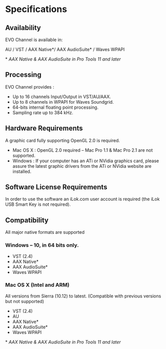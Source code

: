 # Specifications

## Availability

EVO Channel is available in:

AU / VST / AAX Native*/ AAX AudioSuite* / Waves WPAPI

\* _AAX Native & AAX AudioSuite in Pro Tools 11 and later_

## Processing

EVO Channel provides :


- Up to 16 channels Input/Output in VST/AU/AAX.
- Up to 8 channels in WPAPI for Waves Soundgrid.
- 64-bits internal floating point processing.
- Sampling rate up to 384 kHz.

## Hardware Requirements

A graphic card fully supporting OpenGL 2.0 is required.


- Mac OS X : OpenGL 2.0 required – Mac Pro 1.1 & Mac Pro 2.1 are not supported.
- Windows : If your computer has an ATi or NVidia graphics card, please assure the latest graphic drivers
from the ATi or NVidia website are installed.

## Software License Requirements

In order to use the software an iLok.com user account is required (the iLok USB Smart Key is not required).

## Compatibility

All major native formats are supported

### Windows – 10, in 64 bits only.
- VST (2.4)
- AAX Native*
- AAX AudioSuite*
- Waves WPAPI

### Mac OS X (Intel and ARM) 
All versions from Sierra (10.12) to latest. (Compatible with previous versions but not supported)

- VST (2.4)
- AU
- AAX Native*
- AAX AudioSuite*
- Waves WPAPI


\* _AAX Native & AAX AudioSuite in Pro Tools 11 and later_



